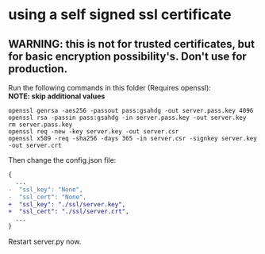 # using a self signed ssl certificate  
## WARNING: this is not for trusted certificates, but for basic encryption possibility's. Don't use for production.  
  
Run the following commands in this folder (Requires openssl):  
**NOTE: skip additional values**  

```commandline
openssl genrsa -aes256 -passout pass:gsahdg -out server.pass.key 4096
openssl rsa -passin pass:gsahdg -in server.pass.key -out server.key
rm server.pass.key
openssl req -new -key server.key -out server.csr
openssl x509 -req -sha256 -days 365 -in server.csr -signkey server.key -out server.crt
```  
  
Then change the config.json file:

```diff
{
  ...
-  "ssl_key": "None",
-  "ssl_cert": "None",
+  "ssl_key": "./ssl/server.key",
+  "ssl_cert": "./ssl/server.crt",
  ...
}
```

Restart server.py now.
